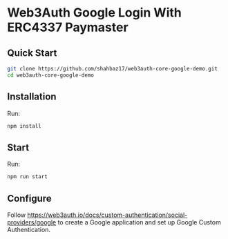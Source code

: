 <!-- @format -->

# Web3Auth Google Login With ERC4337 Paymaster

## Quick Start

```bash
git clone https://github.com/shahbaz17/web3auth-core-google-demo.git
cd web3auth-core-google-demo
```

## Installation

Run:

```bash
npm install
```

## Start

Run:

```bash
npm run start
```

## Configure

Follow https://web3auth.io/docs/custom-authentication/social-providers/google to
create a Google application and set up Google Custom Authentication.
